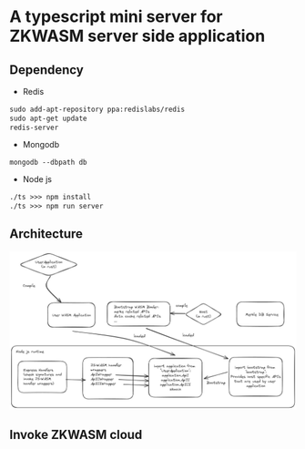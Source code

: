 # A typescript mini server for ZKWASM server side application

## Dependency

- Redis
```
sudo add-apt-repository ppa:redislabs/redis
sudo apt-get update
redis-server
```

- Mongodb
```
mongodb --dbpath db
```

- Node js
```
./ts >>> npm install
./ts >>> npm run server
```

## Architecture
![alt text](./images/zkwasm-ts-service.png)

## Invoke ZKWASM cloud
